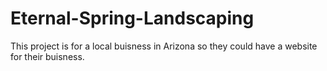 # Eternal-Spring-Landscaping

This project is for a local buisness in Arizona so they could have a website for their buisness.
